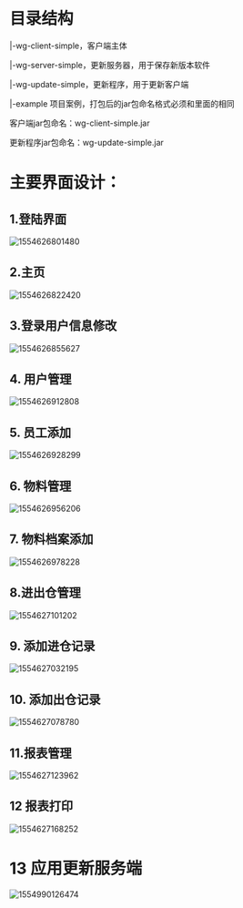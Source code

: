 # 目录结构



|-wg-client-simple，客户端主体

|-wg-server-simple，更新服务器，用于保存新版本软件

|-wg-update-simple，更新程序，用于更新客户端

|-example 项目案例，打包后的jar包命名格式必须和里面的相同



客户端jar包命名：wg-client-simple.jar

更新程序jar包命名：wg-update-simple.jar



# 主要界面设计：

## 1.登陆界面

![1554626801480](assets/1554626801480.png)



## 2.主页

![1554626822420](assets/1554626822420.png)



## 3.登录用户信息修改

![1554626855627](assets/1554626855627.png)



## 4. 用户管理

![1554626912808](assets/1554626912808.png)



## 5. 员工添加

![1554626928299](assets/1554626928299.png)



## 6. 物料管理

![1554626956206](assets/1554626956206.png)



## 7. 物料档案添加

![1554626978228](assets/1554626978228.png)



## 8.进出仓管理

![1554627101202](assets/1554627101202.png)



## 9. 添加进仓记录

![1554627032195](assets/1554627032195.png)



## 10. 添加出仓记录

![1554627078780](assets/1554627078780.png)



## 11.报表管理

![1554627123962](assets/1554627123962.png)



## 12 报表打印

![1554627168252](assets/1554627168252.png)



# 13 应用更新服务端

![1554990126474](assets/1554990126474.png)

